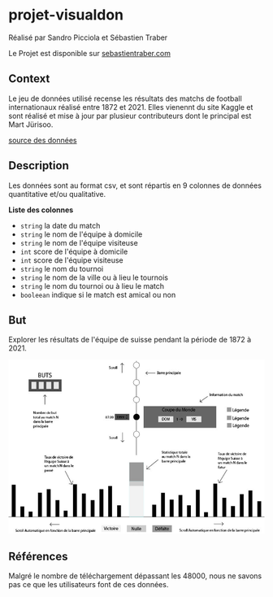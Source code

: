 # projet-visualdon

Réalisé par Sandro Picciola et Sébastien Traber

Le Projet est disponible sur [sebastientraber.com](https://sebastientraber.com/football/)

## Context

Le jeu de données utilisé recense les résultats des matchs de football internationaux réalisé entre 1872 et 2021. Elles vienennt du site Kaggle et sont réalisé et mise à jour par plusieur contributeurs dont le principal est Mart Jürisoo.

[source des données](https://www.kaggle.com/martj42/international-football-results-from-1872-to-2017?select=results.csv)

## Description

Les données sont au format csv, et sont répartis en 9 colonnes de données quantitative et/ou qualitative. 

__Liste des colonnes__

- `string` la date du match
- `string` le nom de l'équipe à domicile
- `string` le nom de l'équipe visiteuse
- `int` score de l'équipe à domicile
- `int` score de l'équipe visiteuse
- `string` le nom du tournoi
- `string` le nom de la ville ou à lieu le tournois
- `string` le nom du tournoi ou à lieu le match
- `booleean` indique si le match est amical ou non

## But

Explorer les résultats de l'équipe de suisse pendant la période de 1872 à 2021.

![wireframe](img/wireframe.jpg)


## Références

Malgré le nombre de téléchargement dépassant les 48000, nous ne savons pas ce que les utilisateurs font de ces données.
